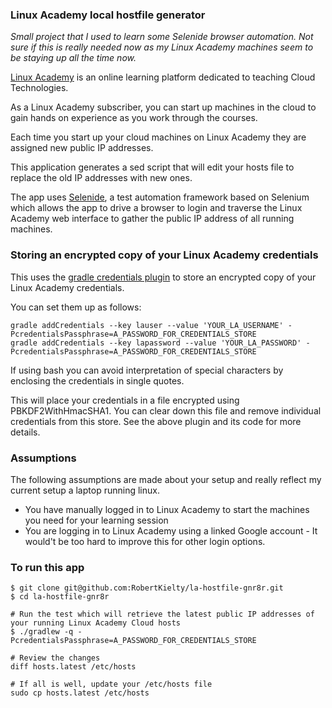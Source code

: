 ### Linux Academy local hostfile generator

*Small project that I used to learn some Selenide browser automation. Not sure if this is really needed now as my Linux Academy machines seem to be staying up all the time now.*

[Linux Academy](https://www.linuxacademy.com) is an online learning platform dedicated to teaching Cloud Technologies.

As a Linux Academy subscriber, you can start up machines in the cloud to gain hands on experience as you work through
the courses.

Each time you start up your cloud machines on Linux Academy they are assigned new public IP addresses.

This application generates a sed script that will edit your hosts file to replace the old IP addresses with new ones.

The app uses [Selenide](https://selenide.org/), a test automation framework based on Selenium which allows the app to
drive a browser to login and traverse the Linux Academy web interface to gather the public IP address of all
running machines.

### Storing an encrypted copy of your Linux Academy credentials
This uses the [gradle credentials plugin](https://github.com/etiennestuder/gradle-credentials-plugin) to store an encrypted copy of your Linux Academy credentials.

You can set them up as follows:
```
gradle addCredentials --key lauser --value 'YOUR_LA_USERNAME' -PcredentialsPassphrase=A_PASSWORD_FOR_CREDENTIALS_STORE
gradle addCredentials --key lapassword --value 'YOUR_LA_PASSWORD' -PcredentialsPassphrase=A_PASSWORD_FOR_CREDENTIALS_STORE
```

If using bash you can avoid interpretation of special characters by enclosing the credentials in single quotes.

This will place your credentials in a file encrypted using PBKDF2WithHmacSHA1. You can clear down this file and remove individual credentials from this store. See the above plugin and its code for more details.

### Assumptions

The following assumptions are made about your setup and really reflect my current setup a laptop running linux.

 - You have manually logged in to Linux Academy to start the machines you need for your learning session
 - You are logging in to Linux Academy using a linked Google account - It would't be too hard to improve this for other login options.

### To run this app

```
$ git clone git@github.com:RobertKielty/la-hostfile-gnr8r.git
$ cd la-hostfile-gnr8r

# Run the test which will retrieve the latest public IP addresses of your running Linux Academy Cloud hosts
$ ./gradlew -q -PcredentialsPassphrase=A_PASSWORD_FOR_CREDENTIALS_STORE

# Review the changes
diff hosts.latest /etc/hosts

# If all is well, update your /etc/hosts file
sudo cp hosts.latest /etc/hosts
```

